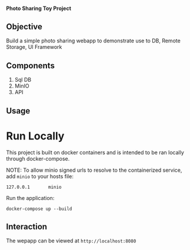 #### Photo Sharing Toy Project ####

## Objective ##
Build a simple photo sharing webapp to demonstrate use to DB, Remote Storage, UI Framework

## Components ##
1. Sql DB
2. MinIO
3. API

## Usage ##
# Run Locally #
This project is built on docker containers and is intended to be ran locally through docker-compose.

NOTE: To allow minio signed urls to resolve to the containerized service, add `minio` to your hosts file:
```
127.0.0.1       minio
```

Run the application:
```
docker-compose up --build
```

## Interaction ##

The wepapp can be viewed at `http://localhost:8080`

